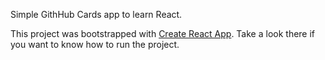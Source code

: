 Simple GithHub Cards app to learn React.


This project was bootstrapped with [Create React App](https://github.com/facebook/create-react-app).
Take a look there if you want to know how to run the project.
